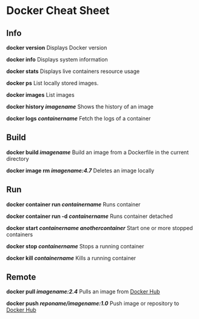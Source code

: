 # Docker Cheat Sheet

## Info
**docker version**
Displays Docker version

**docker info**
Displays system information

**docker stats**
Displays live containers resource usage

**docker ps**
List locally stored images.

**docker images**
List images

**docker history _imagename_**
Shows the history of an image

**docker logs _containername_**
Fetch the logs of a container


## Build
**docker build _imagename_**
Build an image from a Dockerfile in the current directory

**docker image rm _imagename:4.7_**
Deletes an image locally


## Run
**docker container run _containername_**
Runs container

**docker container run -d _containername_**
Runs container detached

**docker start _containername_ _anothercontainer_**
Start one or more stopped containers

**docker stop _containername_**
Stops a running container

**docker kill _containername_**
Kills a running container


## Remote
**docker pull _imagename:2.4_**
Pulls an image from [Docker Hub](https://hub.docker.com/)

**docker push _reponame/imagename:1.0_**
Push image or repository to [Docker Hub](https://hub.docker.com/)

